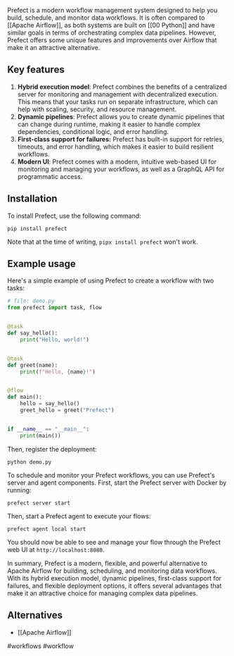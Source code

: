 Prefect is a modern workflow management system designed to help you build, schedule, and monitor data workflows. It is often compared to [[Apache Airflow]], as both systems are built on [[00 Python]] and have similar goals in terms of orchestrating complex data pipelines. However, Prefect offers some unique features and improvements over Airflow that make it an attractive alternative.

## Key features

1. **Hybrid execution model**: Prefect combines the benefits of a centralized server for monitoring and management with decentralized execution. This means that your tasks run on separate infrastructure, which can help with scaling, security, and resource management.
2. **Dynamic pipelines**: Prefect allows you to create dynamic pipelines that can change during runtime, making it easier to handle complex dependencies, conditional logic, and error handling.
3. **First-class support for failures:** Prefect has built-in support for retries, timeouts, and error handling, which makes it easier to build resilient workflows.
5. **Modern UI**: Prefect comes with a modern, intuitive web-based UI for monitoring and managing your workflows, as well as a GraphQL API for programmatic access.

## Installation

To install Prefect, use the following command:
```
pip install prefect
```

Note that at the time of writing, `pipx install prefect` won't work.

## Example usage

Here's a simple example of using Prefect to create a workflow with two tasks:

```python
# file: demo.py
from prefect import task, flow


@task
def say_hello():
    print("Hello, world!")


@task
def greet(name):
    print(f"Hello, {name}!")


@flow
def main():
    hello = say_hello()
    greet_hello = greet("Prefect")


if __name__ == "__main__":
    print(main())
```

Then, register the deployment:

```shell
python demo.py
```

To schedule and monitor your Prefect workflows, you can use Prefect's server and agent components. First, start the Prefect server with Docker by running:

```shell
prefect server start
```

Then, start a Prefect agent to execute your flows:

```
prefect agent local start
```

You should now be able to see and manage your flow through the Prefect web UI at `http://localhost:8080`.

In summary, Prefect is a modern, flexible, and powerful alternative to Apache Airflow for building, scheduling, and monitoring data workflows. With its hybrid execution model, dynamic pipelines, first-class support for failures, and flexible deployment options, it offers several advantages that make it an attractive choice for managing complex data pipelines.

## Alternatives

- [[Apache Airflow]]

<!-- Keywords -->
#workflows #workflow
<!-- /Keywords -->
